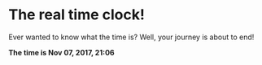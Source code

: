 # The real time clock!

Ever wanted to know what the time is? Well, your journey is about to end!

**The time is Nov 07, 2017, 21:06**
